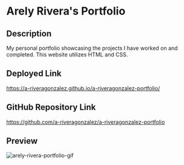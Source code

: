 # Arely Rivera's Portfolio

## Description

My personal portfolio showcasing the projects I have worked on and completed. This website utilizes HTML and CSS.

## Deployed Link

https://a-riveragonzalez.github.io/a-riveragonzalez-portfolio/

## GitHub Repository Link

https://github.com/a-riveragonzalez/a-riveragonzalez-portfolio

## Preview

![arely-rivera-portfolio-gif](arely-portfolio.gif)
